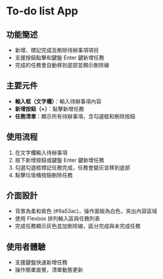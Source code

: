 # To-do list App

## 功能簡述
- 新增、標記完成及刪除待辦事項項目
- 支援按鈕點擊和鍵盤 Enter 鍵新增任務
- 完成的任務會自動移到底部並顯示刪除線

## 主要元件
- **輸入框（文字欄）**：輸入待辦事項內容
- **新增按鈕（+）**：點擊新增任務
- **任務清單**：顯示所有待辦事項，含勾選框和刪除按鈕

## 使用流程
1. 在文字欄輸入待辦事項
2. 按下新增按鈕或鍵盤 Enter 鍵新增任務
3. 勾選勾選框標記任務完成，任務會變灰並移到底部
4. 點擊垃圾桶按鈕刪除任務

## 介面設計
- 背景為柔和紫色 (#9a53ac)，操作面板為白色，突出內容區域
- 使用 Flexbox 排列輸入區與任務列表
- 完成任務顯示灰色並加刪除線，區分完成與未完成任務

## 使用者體驗
- 支援鍵盤快速新增任務
- 操作簡單直覺，清單動態更新
